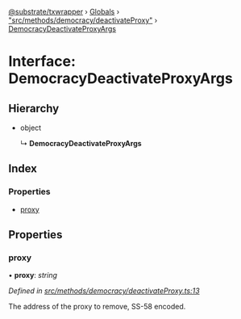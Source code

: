 [@substrate/txwrapper](../README.md) › [Globals](../globals.md) › ["src/methods/democracy/deactivateProxy"](../modules/_src_methods_democracy_deactivateproxy_.md) › [DemocracyDeactivateProxyArgs](_src_methods_democracy_deactivateproxy_.democracydeactivateproxyargs.md)

# Interface: DemocracyDeactivateProxyArgs

## Hierarchy

* object

  ↳ **DemocracyDeactivateProxyArgs**

## Index

### Properties

* [proxy](_src_methods_democracy_deactivateproxy_.democracydeactivateproxyargs.md#proxy)

## Properties

###  proxy

• **proxy**: *string*

*Defined in [src/methods/democracy/deactivateProxy.ts:13](https://github.com/paritytech/txwrapper/blob/7569e9a/src/methods/democracy/deactivateProxy.ts#L13)*

The address of the proxy to remove, SS-58 encoded.
